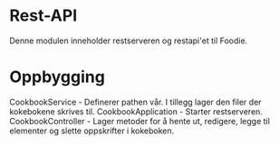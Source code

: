 # Rest-API
Denne modulen inneholder restserveren og restapi'et til Foodie.

# Oppbygging
CookbookService - Definerer pathen vår. I tillegg lager den filer der kokebokene skrives til. 
CookbookApplication - Starter restserveren. 
CookbookController - Lager metoder for å hente ut, redigere, legge til elementer og slette oppskrifter i kokeboken. 

